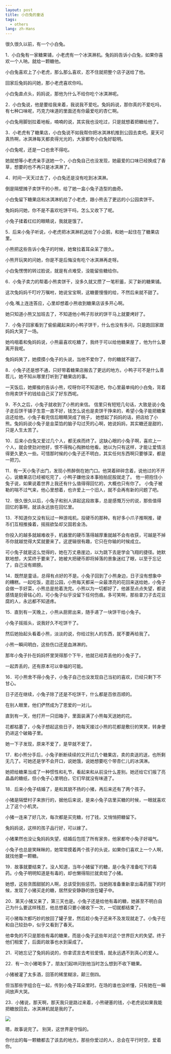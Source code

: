 ```yaml
---
layout: post
title: 小白兔的童话
tags:
  - others
lang: zh-Hans
---
```


很久很久以前，有一个小白兔。

<!--more-->

1．小白兔有一家糖果铺，小老虎有一个冰淇淋机。兔妈妈告诉小白兔，如果你喜欢一个人呐，就给一颗糖他。

小白兔喜欢上了小老虎，那么那么喜欢，忍不住就把整个店子送给了他。

回家后兔妈妈问她，那小老虎喜欢你吗。

小白兔直点头，妈妈说，那他为什么不给你吃个冰淇淋呢。


2．小白兔说，他是要给我来着，我说我不爱吃。兔妈妈说，那你真的不爱吃吗，有七种口味呢，巧克力味道的里面还有你最爱吃的杏仁啊。

小白兔用脚划拉着地板，喃喃的说，其实我也没吃过，只是就想着把糖给他了。


3．小老虎有了糖果店，小白兔说不如我帮你把冰淇淋机推到公园去卖吧。夏天可真热啊，冰淇淋每天都卖得光光的，大家都夸小白兔好聪明。

小白兔呢，还是一口也舍不得吃。

她就想等小老虎亲手送她一个，小白兔自己也没发现，她最爱的口味已经换成了香草，想要的也不再只是冰淇淋了。


4．时间一天天过去了，小白兔还是没有吃到冰淇淋。

倒是隔壁摊子卖饼干的小熊，给了她一盒小兔子造型的曲奇。

小白兔留下糖果店和冰淇淋机给了小老虎，跟小熊去了更远的小公园卖饼干。

兔妈妈问她，你不是不喜欢吃饼干吗，怎么又收下了呢。

小兔子揉着红红的眼睛说，我就是饿了。


5．后来小兔子听说，小老虎把冰淇淋机送给了小企鹅，和她一起住在了糖果店里。

小熊把这些告诉小兔子的时候，她耷拉着耳朵呆了很久。

小熊开玩笑的问她，你是不是后悔没有吃个冰淇淋再走呀。

小白兔愣愣的转过脸说，就是有点难受，没能留些糖给你。


6．小兔子卖力的帮着小熊卖饼干，没多久就又攒了一笔积蓄，买了新的糖果铺。

这次兔妈妈千叮咛万嘱咐，她说宝宝啊，这糖要慢慢的给，不然后来就不甜了。

小兔.嘴上连连答应，心里却想着小熊收到糖果店该多开心啊。

她只知道小熊又加班去了，不知道他小鸭子形状的饼干马上就要烤好了。


7．小兔子回家看到了偷偷藏起来的小鸭子饼干，什么也没有多问，只是跑回家跟妈妈大哭了一场。

她呜咽着和兔妈妈说，小熊最喜欢吃糖了，我终于可以给他糖果屋了，他为什么要离开我呢。

兔妈妈笑了，她摸摸小兔子的头说，当他不爱你了，你的糖就不甜了。


8．小兔子还是想不通，只好带着糖果店搬去了更远的地方。小鸭子可不是什么善茬儿，她不知从哪里打听到了糖果店的事。

一天饭后，她揶揄的告诉小熊，哎呀你可不知道吧，你心里最单纯的小白兔，背着你用卖饼干的钱给自己买了好东西呢。


9．不久之后，小兔子就收到了小熊的来信。 信里只有短短几句话，大致是说小兔子走后饼干铺子生意一直不好，钱怎么说也是卖饼干挣来的，希望小兔子能把糖果店还给他。小兔子看完信后眼睛哭成了桃子， 她想起了妈妈的话，把店给了小熊。兔妈妈说小兔子是韭菜馅的脑子勾过芡的心啊，她说妈妈，其实糖还是甜的，只是人生太苦了。


10．后来小白兔又爱过几个人，都无疾而终了。这缺心眼的小兔子啊，喜欢上一个人，就会使劲对他好，恨不得掏心掏肺给他看。她以为只有这样，才能让爱情活得更久更久一些。可惜那时候的小兔子还不明白，其实任何东西啊只要够深，都是一把刀。


11．有一天小兔子出门，发现小熊醉倒在她门口。他哭着碎碎念着，说他过的不开心，说糖果店已经被吃完了，小鸭子嫌他没本事拍拍屁股就走了。 他一把抱住小兔子说，如果说着世界上我还有什么值得得回忆的，大概也只有你了。 小兔子被勒的喘不过气来，他心里想着，也许爱上一个旧人，就不会再有新的问题了吧。


12．很久很久以后，小兔子和别人讲起这段故事，总是感慨万分的说，那些值得回忆的事啊，就该永远放在回忆里。


13．不知道你又没有玩过一种游戏机，投硬币的那种。有好多小爪子推啊推，硬币们互相推搡着，摇摇欲坠却又固若金汤。

你投入的越多就越难收手，机器里的硬币落得越厚重就越不会有收获，可越是不掉币你就越觉得大奖就要来了。这逻辑很有趣，它只在你输的时候成立。

可小兔子就是这么觉得的，她在万丈悬崖边，以为跳下去是学会飞翔的捷径。她默默地想，大奖终于要来了。她被大把硬币即将掉落的景象迷红了眼，以至于忘记了，自己没有翅膀。


14．既然是童话，总得有点好的不是。小兔子回到了小熊身边，日子没有想象中的糟糕。一起吃饭，逛逛公园，小熊每天都采一朵最漂亮的花回来送给她，小兔子会做一手好菜，小熊总是抢着洗完。小熊以为一切都好了，他甚至点点失望，都说感情是刻骨铭心的，可小兔子似乎没留下任何伤痕。多可笑啊，那些拿刀子去花豆腐的人，永远都不知道疼。


15．直到有一天晚上，小熊从厨房出来，随手递了一块饼干给小兔子。

小兔子摇摇头，说我好久不吃饼干了。

然后她抬起头看着小熊，淡淡的说，你给过别人的东西，就不要再给我了。

小熊一瞬间明白，这些伤口还是血淋淋的。

那年小兔子扑在妈妈怀里哭得那个下午，他就已经弄丢他的小兔子了。

一起弄丢的，还有原本可以幸福的可能。


16．可小熊舍不得小兔子，小兔子自己也没发现自己当初的喜欢，已经只剩下不甘心。

日子还在继续，小兔子除了还是不吃饼干，什么都是百依百顺的。

在别人眼里，他们俨然成为了恩爱的一对儿。

直到有一天，他打开一只旧箱子，里面装满了小熊每天送她的花。

花都枯萎了，小兔子想起这些日子，她每天接过小熊的花都是敷衍的笑笑，转身便扔进这个破箱子里。

她一下子发现，原来不爱了，是早就不爱了。


17．和小熊分手后，小兔子断断续续的又开过几个糖果店，卖的卖送的送，也所剩无几了。可她还是学不会开口，说她饿，说她想要吃个带杏仁儿的冰淇淋。

她把给糖果当成了一种惯性和礼节，看起来和从前没什么差别。她还给它们报了亮晶晶的糖纸，但小兔子心里明白，它们早就没有味道了。


18．后来小兔子结婚了，是和其貌不扬的小猪，再后来还有了两个孩子。

小猪是隔壁村子来旅行的，据他后来说，是来小兔子店里买糖的时候，一眼就喜欢上了这个小机灵。

小猪一连来了好几次，每次都是买完糖，付了钱，又悄悄把糖留下。

兔妈妈说，这样的孩子品行好，可以嫁了。

小猪果然也没让兔妈妈失望，结婚后包揽了所有家务，他家都夸小兔子好福气。

小兔子也总是笑眯眯的，她常常摸着两个孩子的头说，如果你们喜欢上一个人啊，就找他要一颗糖。


19．故事就要结束了。没人知道，当年小猪留下的糖，是小兔子准备吃下的毒药。小兔子明明知道是有毒的，却也懒得阻拦就卖给了小猪。

她想，这些贪图甜腻的人啊，总该受到些惩罚。当她刚准备重新拿出毒药服下的时候，发现了小猪买走的糖，居然安安静静的放在罐子中。


20．第天小猪又来了，第三天也是。小兔子还是给他有毒的糖，她甚至不明白自己为什么要这样残忍，他总想着只要小猪收下一次，一切就都结束了。

可小猪每次都巧妙的放回了罐子里，然后趁小兔子还来不及发现就走了。小兔子在和自己较劲中，似乎又看到了春天。

他幸免的不只是那些有毒的糖果，而是小兔子这些年对这个世界巨大的失望。终于他们相爱了，后面的故事也水到渠成了。


21．可她忘记了兔妈妈说的，你拿谎言去考验爱情，就永远遇不到真心的爱人。


22．有一次小猪喝多了，朋友们起哄问到他当时怎么想到不收下糖果。

小猪被灌了太多酒，回答的稀里糊涂，颠三倒四。

但当那些字组合在一起，传到小兔子耳朵里时。在场的谁也没听懂，只有她在一瞬间放声大哭。


23．小猪说，那天啊，那天我只是路过来着，小熊硬塞的钱，小老虎说如果我能把糖放回去，冰淇淋机就是我的了。


![](https://raw.githubusercontent.com/chen866/chen866.github.io/master/assets/images/2017-12-31-02.jpg)


嗯，故事说完了。 别哭，这世界是守恒的。


你付出的每一颗糖都去了该去的地方。那些你爱过的人，总会在平行时空，爱着你。